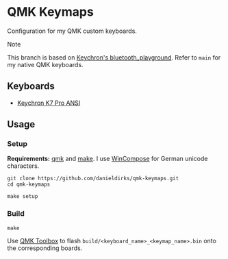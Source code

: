 # QMK Keymaps

Configuration for my QMK custom keyboards.

> [!NOTE]
> This branch is based on [Keychron's bluetooth_playground](https://github.com/Keychron/qmk_firmware/tree/bluetooth_playground).
> Refer to `main` for my native QMK keyboards.

## Keyboards

* [Keychron K7 Pro ANSI](./k7_pro/)

## Usage

### Setup

**Requirements:** [qmk](https://docs.qmk.fm/#/newbs_getting_started?id=set-up-your-environment) and [make](https://www.gnu.org/software/make/). I use [WinCompose](https://github.com/samhocevar/wincompose) for German unicode characters.

```shell
git clone https://github.com/danieldirks/qmk-keymaps.git
cd qmk-keymaps

make setup
```

### Build

```shell
make
```

Use [QMK Toolbox](https://github.com/qmk/qmk_toolbox) to flash `build/<keyboard_name>_<keymap_name>.bin` onto the corresponding boards.
